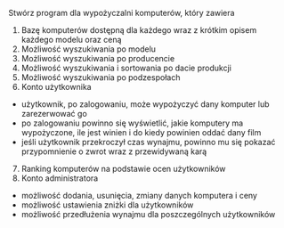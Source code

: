 Stwórz program dla wypożyczalni komputerów, który zawiera
1. Bazę komputerów dostępną dla każdego wraz z krótkim opisem każdego modelu oraz ceną
2. Możliwość wyszukiwania po modelu
3. Możliwość wyszukiwania po producencie
4. Możliwość wyszukiwania i sortowania po dacie produkcji
5. Możliwość wyszukiwania po podzespołach
6. Konto użytkownika
- użytkownik, po zalogowaniu,  może wypożyczyć dany komputer lub zarezerwować go
- po zalogowaniu powinno się wyświetlić, jakie komputery ma wypożyczone, ile jest winien i do kiedy powinien oddać dany film
- jeśli użytkownik przekroczył czas wynajmu, powinno mu się pokazać przypomnienie o zwrot wraz z przewidywaną karą
7. Ranking komputerów na podstawie ocen użytkowników
8. Konto administratora
- możliwość dodania, usunięcia, zmiany danych komputera i ceny
- możliwość ustawienia zniżki dla użytkowników
- możliwość przedłużenia wynajmu dla poszczególnych użytkowników
